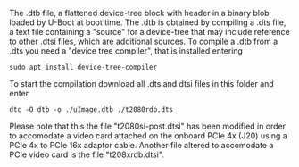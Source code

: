 The .dtb file, a flattened device-tree block with header in a binary blob loaded by U-Boot at boot time.
The .dtb is obtained by compiling a .dts file, a text file containing a "source" for a device-tree that may include reference to other .dtsi files, which are additional sources.
To compile a .dtb from a .dts you need a "device tree compiler", that is installed entering

`sudo apt install device-tree-compiler`

To start the compilation download all .dts and dtsi files in this folder and enter

`dtc -O dtb -o ./uImage.dtb ./t2080rdb.dts`

Please note that this the file "t2080si-post.dtsi" has been modified in order to accomodate a video card attached on the onboard PCIe 4x (J20) using a PCIe 4x to PCIe 16x adaptor cable.
Another file altered to accomodate a PCIe video card is the file "t208xrdb.dtsi".